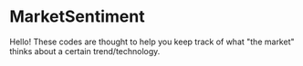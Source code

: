 # MarketSentiment
Hello!
These codes are thought to help you keep track of what "the market" thinks about a certain trend/technology.
